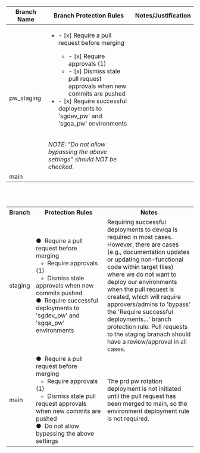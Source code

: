 | Branch Name | Branch Protection Rules | Notes/Justification |
| --- | --- | --- |
| pw_staging | <ul><li>- [x] Require a pull request before merging</li><ul><li>- [x] Require approvals (1)</li><li>- [x] Dismiss stale pull request approvals when new commits are pushed</li></ul><li>- [x] Require successful deployments to 'sgdev_pw' and 'sgqa_pw' environments</li></ul><br>_NOTE: "Do not allow bypassing the above settings" should NOT be checked._ |  |
| main |  |  |

<br><br>

<table style="width:100%">
  <tr>
    <th style="width:10%">Branch</th>
    <th style="width:40%">Protection Rules</th>
    <th style="width:60%">Notes</th>
  </tr>
  <tr>
    <td>staging</td>
    <td>&#9679;&nbsp; Require a pull request before merging<br>&nbsp;&nbsp;&nbsp;&#9702;&nbsp; Require approvals (1)<br>&nbsp;&nbsp;&nbsp;&#9702;&nbsp; Dismiss stale approvals when new commits pushed<br>&#9679;&nbsp; Require successful deployments to 'sgdev_pw' and 'sgqa_pw' environments </td>
    <td>Requiring successful deployments to dev/qa is required in most cases.  However, there are cases (e.g., documentation updates or updating non-functional code within target files) where we do not want to deploy our environments when the pull request is created, which will require approvers/admins to 'bypass' the 'Require successful deployments...' branch protection rule.  Pull requests to the staging branach should have a review/approval in all cases.</td>
  </tr>
  <tr>
    <td>main</td>
    <td>&#9679;&nbsp; Require a pull request before merging<br>&nbsp;&nbsp;&nbsp;&#9702;&nbsp; Require approvals (1)<br>&nbsp;&nbsp;&nbsp;&#9702;&nbsp; Dismiss stale pull request approvals when new commits are pushed<br>&#9679;&nbsp; Do not allow bypassing the above settings</td>
    <td>The prd pw rotation deployment is not initiated until the pull request has been merged to main, so the environment deployment rule is not required.</td>
  </tr>
</table>
